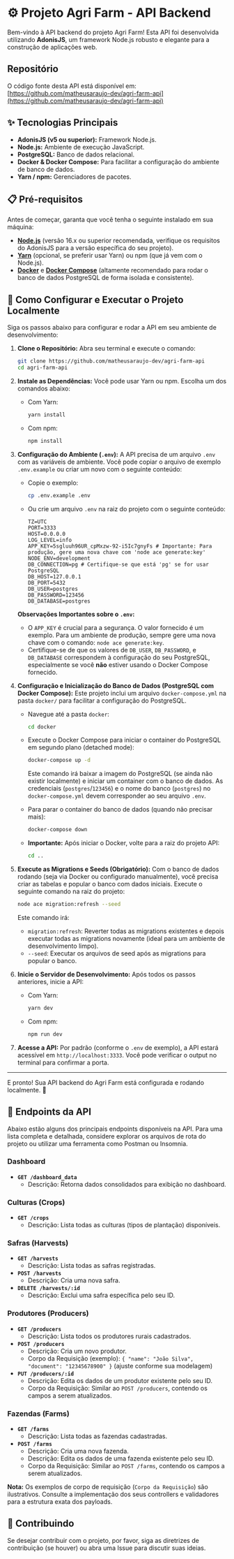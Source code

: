 # ⚙️ Projeto Agri Farm - API Backend

Bem-vindo à API backend do projeto Agri Farm! Esta API foi desenvolvida utilizando **AdonisJS**, um framework Node.js robusto e elegante para a construção de aplicações web.

## Repositório

O código fonte desta API está disponível em:
[https://github.com/matheusaraujo-dev/agri-farm-api](https://github.com/matheusaraujo-dev/agri-farm-api)

## ✨ Tecnologias Principais

*   **AdonisJS (v5 ou superior):** Framework Node.js.
*   **Node.js:** Ambiente de execução JavaScript.
*   **PostgreSQL:** Banco de dados relacional.
*   **Docker & Docker Compose:** Para facilitar a configuração do ambiente de banco de dados.
*   **Yarn / npm:** Gerenciadores de pacotes.

## 📋 Pré-requisitos

Antes de começar, garanta que você tenha o seguinte instalado em sua máquina:

*   **[Node.js](https://nodejs.org/)** (versão 16.x ou superior recomendada, verifique os requisitos do AdonisJS para a versão específica do seu projeto).
*   **[Yarn](https://classic.yarnpkg.com/en/docs/install)** (opcional, se preferir usar Yarn) ou npm (que já vem com o Node.js).
*   **[Docker](https://www.docker.com/products/docker-desktop/)** e **[Docker Compose](https://docs.docker.com/compose/install/)** (altamente recomendado para rodar o banco de dados PostgreSQL de forma isolada e consistente).

## 🚀 Como Configurar e Executar o Projeto Localmente

Siga os passos abaixo para configurar e rodar a API em seu ambiente de desenvolvimento:

1.  **Clone o Repositório:**
    Abra seu terminal e execute o comando:
    ```bash
    git clone https://github.com/matheusaraujo-dev/agri-farm-api
    cd agri-farm-api
    ```

2.  **Instale as Dependências:**
    Você pode usar Yarn ou npm. Escolha um dos comandos abaixo:

    *   Com Yarn:
        ```bash
        yarn install
        ```
    *   Com npm:
        ```bash
        npm install
        ```

3.  **Configuração do Ambiente (`.env`):**
    A API precisa de um arquivo `.env` com as variáveis de ambiente. Você pode copiar o arquivo de exemplo `.env.example` ou criar um novo com o seguinte conteúdo:

    *   Copie o exemplo:
        ```bash
        cp .env.example .env
        ```
    *   Ou crie um arquivo `.env` na raiz do projeto com o seguinte conteúdo:
        ```env
        TZ=UTC
        PORT=3333
        HOST=0.0.0.0
        LOG_LEVEL=info
        APP_KEY=5sgluuh96UR_cpMxzw-92-i5Ic7gnyFs # Importante: Para produção, gere uma nova chave com 'node ace generate:key'
        NODE_ENV=development
        DB_CONNECTION=pg # Certifique-se que está 'pg' se for usar PostgreSQL
        DB_HOST=127.0.0.1
        DB_PORT=5432
        DB_USER=postgres
        DB_PASSWORD=123456
        DB_DATABASE=postgres
        ```
    **Observações Importantes sobre o `.env`:**
    *   O `APP_KEY` é crucial para a segurança. O valor fornecido é um exemplo. Para um ambiente de produção, sempre gere uma nova chave com o comando: `node ace generate:key`.
    *   Certifique-se de que os valores de `DB_USER`, `DB_PASSWORD`, e `DB_DATABASE` correspondem à configuração do seu PostgreSQL, especialmente se você **não** estiver usando o Docker Compose fornecido.

4.  **Configuração e Inicialização do Banco de Dados (PostgreSQL com Docker Compose):**
    Este projeto inclui um arquivo `docker-compose.yml` na pasta `docker/` para facilitar a configuração do PostgreSQL.

    *   Navegue até a pasta `docker`:
        ```bash
        cd docker
        ```
    *   Execute o Docker Compose para iniciar o container do PostgreSQL em segundo plano (detached mode):
        ```bash
        docker-compose up -d
        ```
        Este comando irá baixar a imagem do PostgreSQL (se ainda não existir localmente) e iniciar um container com o banco de dados. As credenciais (`postgres`/`123456`) e o nome do banco (`postgres`) no `docker-compose.yml` devem corresponder ao seu arquivo `.env`.

    *   Para parar o container do banco de dados (quando não precisar mais):
        ```bash
        docker-compose down
        ```
    *   **Importante:** Após iniciar o Docker, volte para a raiz do projeto API:
        ```bash
        cd ..
        ```

5.  **Execute as Migrations e Seeds (Obrigatório):**
    Com o banco de dados rodando (seja via Docker ou configurado manualmente), você precisa criar as tabelas e popular o banco com dados iniciais. Execute o seguinte comando na raiz do projeto:
    ```bash
    node ace migration:refresh --seed
    ```
    Este comando irá:
    *   `migration:refresh`: Reverter todas as migrations existentes e depois executar todas as migrations novamente (ideal para um ambiente de desenvolvimento limpo).
    *   `--seed`: Executar os arquivos de seed após as migrations para popular o banco.

6.  **Inicie o Servidor de Desenvolvimento:**
    Após todos os passos anteriores, inicie a API:

    *   Com Yarn:
        ```bash
        yarn dev
        ```
    *   Com npm:
        ```bash
        npm run dev
        ```

7.  **Acesse a API:**
    Por padrão (conforme o `.env` de exemplo), a API estará acessível em `http://localhost:3333`. Você pode verificar o output no terminal para confirmar a porta.

---

E pronto! Sua API backend do Agri Farm está configurada e rodando localmente. 🎉

## 📖 Endpoints da API

Abaixo estão alguns dos principais endpoints disponíveis na API. Para uma lista completa e detalhada, considere explorar os arquivos de rota do projeto ou utilizar uma ferramenta como Postman ou Insomnia.

### Dashboard
*   **`GET /dashboard_data`**
    *   Descrição: Retorna dados consolidados para exibição no dashboard.

### Culturas (Crops)
*   **`GET /crops`**
    *   Descrição: Lista todas as culturas (tipos de plantação) disponíveis.

### Safras (Harvests)
*   **`GET /harvests`**
    *   Descrição: Lista todas as safras registradas.
*   **`POST /harvests`**
    *   Descrição: Cria uma nova safra.
*   **`DELETE /harvests/:id`**
    *   Descrição: Exclui uma safra específica pelo seu ID.

### Produtores (Producers)
*   **`GET /producers`**
    *   Descrição: Lista todos os produtores rurais cadastrados.
*   **`POST /producers`**
    *   Descrição: Cria um novo produtor.
    *   Corpo da Requisição (exemplo): `{ "name": "João Silva", "document": "12345678900" }` (ajuste conforme sua modelagem)
*   **`PUT /producers/:id`**
    *   Descrição: Edita os dados de um produtor existente pelo seu ID.
    *   Corpo da Requisição: Similar ao `POST /producers`, contendo os campos a serem atualizados.

### Fazendas (Farms)
*   **`GET /farms`**
    *   Descrição: Lista todas as fazendas cadastradas.
*   **`POST /farms`**
    *   Descrição: Cria uma nova fazenda.
    *   Descrição: Edita os dados de uma fazenda existente pelo seu ID.
    *   Corpo da Requisição: Similar ao `POST /farms`, contendo os campos a serem atualizados.

**Nota:** Os exemplos de corpo de requisição (`Corpo da Requisição`) são ilustrativos. Consulte a implementação dos seus controllers e validadores para a estrutura exata dos payloads.

## 🤝 Contribuindo

Se desejar contribuir com o projeto, por favor, siga as diretrizes de contribuição (se houver) ou abra uma Issue para discutir suas ideias.
